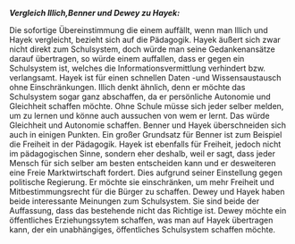***Vergleich Illich,Benner und Dewey zu Hayek:***

Die sofortige Übereinstimmung die einem auffällt, wenn man Illich und Hayek vergleicht, bezieht sich auf die Pädagogik. Hayek äußert sich zwar nicht direkt zum Schulsystem, doch würde man seine Gedankenansätze darauf übertragen, so würde einem auffallen, dass er gegen ein Schulsystem ist, welches die Informationsvermittlung verhindert bzw. verlangsamt. Hayek ist für einen schnellen Daten -und Wissensaustausch ohne Einschränkungen. Illich denkt ähnlich, denn er möchte das Schulsystem sogar ganz abschaffen, da er persönliche Autonomie und Gleichheit schaffen möchte. Ohne Schule müsse sich jeder selber melden, um zu lernen und könne auch aussuchen von wem er lernt. Das würde Gleichheit und Autonomie schaffen.
Benner und Hayek überschneiden sich auch in einigen Punkten. Ein großer Grundsatz für Benner ist zum Beispiel die Freiheit in der Pädagogik. Hayek ist ebenfalls für Freiheit, jedoch nicht im pädagogischen Sinne, sondern eher deshalb, weil er sagt, dass jeder Mensch für sich selber am besten entscheiden kann und er desweiteren eine Freie Marktwirtschaft fordert. Dies aufgrund seiner Einstellung gegen politische Regierung. Er möchte sie einschränken, um mehr Freiheit und Mitbestimmungsrecht für die Bürger zu schaffen.
Dewey und Hayek haben beide interessante Meinungen zum Schulsystem. Sie sind beide der Auffassung, dass das bestehende nicht das Richtige ist. Dewey möchte ein öffentliches Erziehungssytem schaffen, was man auf Hayek übertragen kann, der ein unabhängiges, öffentliches Schulsystem schaffen möchte.
